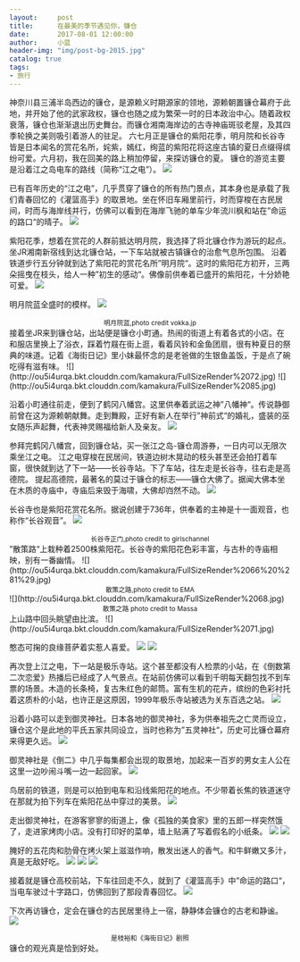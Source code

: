 ```yaml
---
layout:     post
title:      在最美的季节遇见你，镰仓
date:       2017-08-01 12:00:00
author:     小蓝
header-img: "img/post-bg-2015.jpg"
catalog: true
tags:
- 旅行
---
```

神奈川县三浦半岛西边的镰仓，是源赖义时期源家的领地，源赖朝置镰仓幕府于此地，并开始了他的武家政权，镰仓也随之成为繁荣一时的日本政治中心。随着政权衰落，镰仓也渐渐退出历史舞台。而镰仓湘南海岸边的古寺神庙斑驳老屋，及其四季轮换之美则吸引着游人的驻足。
六七月正是镰仓的紫阳花季，明月院和长谷寺皆是日本闻名的赏花名所，姹紫，嫣红，绚蓝的紫阳花将这座古镇的夏日点缀得缤纷可爱。六月初，我在回美的路上稍加停留，来探访镰仓的夏。
镰仓的游览主要是沿着江之岛电车的路线（简称“江之电”）。
![](http://ou5i4urqa.bkt.clouddn.com/kamakura/FullSizeRender%2080.jpg)

已有百年历史的“江之电”，几乎贯穿了镰仓的所有热门景点，其本身也是承载了我们青春回忆的《灌篮高手》的取景地。坐在怀旧车厢里前行，时而穿梭在古民居间，时而与海岸线并行，仿佛可以看到在海岸飞驰的单车少年流川枫和站在”命运的路口“的晴子。
![](http://ou5i4urqa.bkt.clouddn.com/kamakura/FullSizeRender%2087.jpg)

紫阳花季，想着在赏花的人群前抵达明月院，我选择了将北镰仓作为游玩的起点。坐JR湘南新宿线到达北镰仓站，一下车站就被古镇镰仓的治愈气息所包围。
沿着铁道步行五分钟就到达了紫阳花的赏花名所”明月院“。这时的紫阳花方初开，三两朵摇曳在枝头，给人一种”初生的感动“。佛像前供奉着已盛开的紫阳花，十分娇艳可爱。
![](http://ou5i4urqa.bkt.clouddn.com/kamakura/FullSizeRender%2082.jpg)

明月院蓝全盛时的模样。
![](http://ou5i4urqa.bkt.clouddn.com/kamakura/FullSizeRender%2081.jpg)

<center><small>明月院蓝,photo credit vokka.jp</small></center>
接着坐JR来到镰仓站，出站便是镰仓小町通。热闹的街道上有着各式的小店。在和服店里换上了浴衣，踩着竹屐在街上逛，看着风铃和金鱼团扇，很有种夏日的祭典的味道。记着《海街日记》里小妹最怀念的是老爸做的生银鱼盖饭，于是点了碗吃得有滋有味。
![](http://ou5i4urqa.bkt.clouddn.com/kamakura/FullSizeRender%2072.jpg)
![](http://ou5i4urqa.bkt.clouddn.com/kamakura/FullSizeRender%2085.jpg)


沿着小町通往前走，便到了鹤冈八幡宫。这里供奉着武运之神”八幡神“。传说静御前曾在这为源赖朝献舞。走到舞殿，正好有新人在举行”神前式“的婚礼，盛装的巫女随乐声起舞，代表神灵赐福给新人及亲友。
![](http://ou5i4urqa.bkt.clouddn.com/kamakura/FullSizeRender%2073.jpg)

参拜完鹤冈八幡宫，回到镰仓站，买一张江之岛-镰仓周游券，一日内可以无限次乘坐江之电。
江之电穿梭在民居间，铁道边树木晃动的枝头甚至还会拍打着车窗，很快就到达了下一站——长谷寺站。下了车站，往左走是长谷寺，往右走是高德院。
提起高德院，最著名的莫过于镰仓的标志——镰仓大佛了。据闻大佛本坐在木质的寺庙中，寺庙后来毁于海啸，大佛却岿然不动。
![](http://ou5i4urqa.bkt.clouddn.com/kamakura/IMG_2984.jpg)

长谷寺也是紫阳花赏花名所。据说创建于736年，供奉着的主神是十一面观音，也称作“长谷观音”。
![](http://ou5i4urqa.bkt.clouddn.com/kamakura/FullSizeRender%2084.jpg)

<center><small>长谷寺正门,photo credit to girlschannel</small></center>
”散策路“上栽种着2500株紫阳花。长谷寺的紫阳花色彩丰富，与古朴的寺庙相映，别有一番幽情。
![](http://ou5i4urqa.bkt.clouddn.com/kamakura/FullSizeRender%2066%20%281%29.jpg)

<center><small>散策之路,photo credit to EMA</small></center>
![](http://ou5i4urqa.bkt.clouddn.com/kamakura/FullSizeRender%2068.jpg)

<center><small>散策之路    photo credit to Massa</small></center>
上山路中回头眺望由比滨。
![](http://ou5i4urqa.bkt.clouddn.com/kamakura/FullSizeRender%2071.jpg)

憨态可掬的良缘菩萨着实惹人喜爱。
![](http://ou5i4urqa.bkt.clouddn.com/kamakura/FullSizeRender%2074.jpg)
![](http://ou5i4urqa.bkt.clouddn.com/kamakura/IMG_2873.jpg)


再次登上江之电，下一站是极乐寺站。这个甚至都没有人检票的小站，在《倒数第二次恋爱》热播后已经成了人气景点。在站前仿佛可以看到千明每天翻包找不到车票的场景。木造的长条椅，复古朱红色的邮筒。富有生机的花卉，缤纷的色彩衬托着这质朴的小站，也许正是这原因，1999年极乐寺站被选为关东百选之站。
![](http://ou5i4urqa.bkt.clouddn.com/kamakura/FullSizeRender%2070.jpg)

沿着小路可以走到御灵神社。日本各地的御灵神社，多为供奉祖先之亡灵而设立，镰仓这个是此地的平氏五家共同设立，当时也称为”五灵神社“，历史可比镰仓幕府来得更久远。
![](http://ou5i4urqa.bkt.clouddn.com/kamakura/FullSizeRender%2077.jpg)

御灵神社是《倒二》中几乎每集都会出现的取景地，加起来一百岁的男女主人公在这里一边吵闹斗嘴一边一起回家。
![](http://ou5i4urqa.bkt.clouddn.com/kamakura/FullSizeRender%2076.jpg)

鸟居前的铁道，则是可以拍到电车和沿线紫阳花的地点。不少带着长焦的铁道迷守在那就为拍下列车在紫阳花丛中穿过的美景。
![](http://ou5i4urqa.bkt.clouddn.com/kamakura/FullSizeRender%2069.jpg)

走出御灵神社，在游客寥寥的街道上，像《孤独的美食家》里的五郎一样突然饿了，走进家烤肉小店。没有打印好的菜单，墙上贴满了写着假名的小纸条。
![](http://ou5i4urqa.bkt.clouddn.com/kamakura/IMG_3009.jpg)
![](http://ou5i4urqa.bkt.clouddn.com/kamakura/IMG_8974A6C6ED37-1.jpg)


腌好的五花肉和肋骨在烤火架上滋滋作响，散发出迷人的香气。和牛鲜嫩又多汁，真是无敌好吃。
![](http://ou5i4urqa.bkt.clouddn.com/kamakura/FullSizeRender%2079.jpg)
![](http://ou5i4urqa.bkt.clouddn.com/kamakura/FullSizeRender%2078.jpg)
![](http://ou5i4urqa.bkt.clouddn.com/kamakura/IMG_3010.jpg)



接着就是镰仓高校前站，下车往回走不久，就到了《灌篮高手》中”命运的路口“，当电车驶过十字路口，仿佛回到了那段青春回忆。
![](http://ou5i4urqa.bkt.clouddn.com/kamakura/FullSizeRender%2086.jpg)

下次再访镰仓，定会在镰仓的古民居里待上一宿，静静体会镰仓的古老和静谧。
![](http://ou5i4urqa.bkt.clouddn.com/kamakura/FullSizeRender%2083.jpg)

<center><small>是枝裕和《海街日记》剧照</small></center>
镰仓的观光真是恰到好处。


